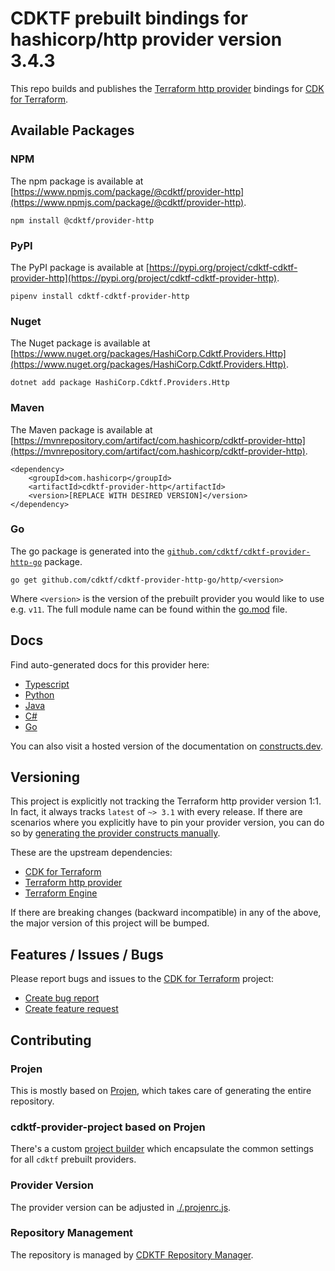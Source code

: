 
# CDKTF prebuilt bindings for hashicorp/http provider version 3.4.3

This repo builds and publishes the [Terraform http provider](https://registry.terraform.io/providers/hashicorp/http/3.4.3/docs) bindings for [CDK for Terraform](https://cdk.tf).

## Available Packages

### NPM

The npm package is available at [https://www.npmjs.com/package/@cdktf/provider-http](https://www.npmjs.com/package/@cdktf/provider-http).

`npm install @cdktf/provider-http`

### PyPI

The PyPI package is available at [https://pypi.org/project/cdktf-cdktf-provider-http](https://pypi.org/project/cdktf-cdktf-provider-http).

`pipenv install cdktf-cdktf-provider-http`

### Nuget

The Nuget package is available at [https://www.nuget.org/packages/HashiCorp.Cdktf.Providers.Http](https://www.nuget.org/packages/HashiCorp.Cdktf.Providers.Http).

`dotnet add package HashiCorp.Cdktf.Providers.Http`

### Maven

The Maven package is available at [https://mvnrepository.com/artifact/com.hashicorp/cdktf-provider-http](https://mvnrepository.com/artifact/com.hashicorp/cdktf-provider-http).

```
<dependency>
    <groupId>com.hashicorp</groupId>
    <artifactId>cdktf-provider-http</artifactId>
    <version>[REPLACE WITH DESIRED VERSION]</version>
</dependency>
```

### Go

The go package is generated into the [`github.com/cdktf/cdktf-provider-http-go`](https://github.com/cdktf/cdktf-provider-http-go) package.

`go get github.com/cdktf/cdktf-provider-http-go/http/<version>`

Where `<version>` is the version of the prebuilt provider you would like to use e.g. `v11`. The full module name can be found
within the [go.mod](https://github.com/cdktf/cdktf-provider-http-go/blob/main/http/go.mod#L1) file.

## Docs

Find auto-generated docs for this provider here: 

- [Typescript](./docs/API.typescript.md)
- [Python](./docs/API.python.md)
- [Java](./docs/API.java.md)
- [C#](./docs/API.csharp.md)
- [Go](./docs/API.go.md)

You can also visit a hosted version of the documentation on [constructs.dev](https://constructs.dev/packages/@cdktf/provider-http).

## Versioning

This project is explicitly not tracking the Terraform http provider version 1:1. In fact, it always tracks `latest` of `~> 3.1` with every release. If there are scenarios where you explicitly have to pin your provider version, you can do so by [generating the provider constructs manually](https://cdk.tf/imports).

These are the upstream dependencies:

- [CDK for Terraform](https://cdk.tf)
- [Terraform http provider](https://registry.terraform.io/providers/hashicorp/http/3.4.3)
- [Terraform Engine](https://terraform.io)

If there are breaking changes (backward incompatible) in any of the above, the major version of this project will be bumped.

## Features / Issues / Bugs

Please report bugs and issues to the [CDK for Terraform](https://cdk.tf) project:

- [Create bug report](https://cdk.tf/bug)
- [Create feature request](https://cdk.tf/feature)

## Contributing

### Projen

This is mostly based on [Projen](https://github.com/projen/projen), which takes care of generating the entire repository.

### cdktf-provider-project based on Projen

There's a custom [project builder](https://github.com/cdktf/cdktf-provider-project) which encapsulate the common settings for all `cdktf` prebuilt providers.

### Provider Version

The provider version can be adjusted in [./.projenrc.js](./.projenrc.js).

### Repository Management

The repository is managed by [CDKTF Repository Manager](https://github.com/cdktf/cdktf-repository-manager/).
